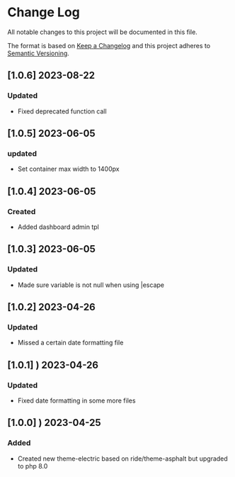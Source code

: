 # Change Log
All notable changes to this project will be documented in this file.

The format is based on [Keep a Changelog](http://keepachangelog.com/)
and this project adheres to [Semantic Versioning](http://semver.org/).

## [1.0.6] 2023-08-22
### Updated
- Fixed deprecated function call
## [1.0.5] 2023-06-05
### updated
- Set container max width to 1400px
## [1.0.4] 2023-06-05
### Created
- Added dashboard admin tpl
## [1.0.3] 2023-06-05
### Updated
- Made sure variable is not null when using |escape
## [1.0.2]  2023-04-26
### Updated
- Missed a certain date formatting file
## [1.0.1] ) 2023-04-26
### Updated
- Fixed date formatting in some more files
## [1.0.0] ) 2023-04-25
### Added
- Created new theme-electric based on ride/theme-asphalt but upgraded to php 8.0
